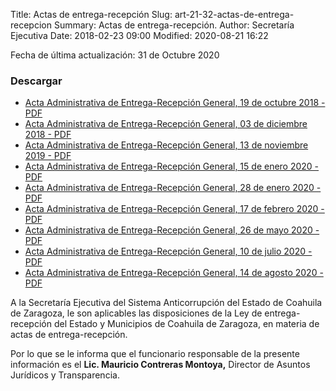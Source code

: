 Title: Actas de entrega-recepción
Slug: art-21-32-actas-de-entrega-recepcion
Summary: Actas de entrega-recepción.
Author: Secretaría Ejecutiva
Date: 2018-02-23 09:00
Modified: 2020-08-21 16:22


Fecha de última actualización: 31 de Octubre 2020

### Descargar

* [Acta Administrativa de Entrega-Recepción General, 19 de octubre 2018 - PDF](acta-administrativa-entrega-recepcion-general-2018-10-19.pdf)
* [Acta Administrativa de Entrega-Recepción General, 03 de diciembre 2018 - PDF](acta-administrativa-entrega-recepcion-general-2018-12-03.pdf)
* [Acta Administrativa de Entrega-Recepción General, 13 de noviembre 2019 - PDF](acta-administrativa-entrega-recepcion-general-13-de-noviembre-2019.pdf)
* [Acta Administrativa de Entrega-Recepción General, 15 de enero 2020 - PDF](acta-administrativa-entrega-recepcion-general-15-DE-ENERO-2020.pdf)
* [Acta Administrativa de Entrega-Recepción General, 28 de enero 2020 - PDF](28-DE-ENERO-DE-2020.pdf)
* [Acta Administrativa de Entrega-Recepción General, 17 de febrero 2020 - PDF](17-DE-FEBRERO-DE-2020.pdf)
* [Acta Administrativa de Entrega-Recepción General, 26 de mayo 2020 - PDF](ACTA-ADMINISTRATIVA-ENTREGARECEPCION-26-DE-MAYO-DE-2020.pdf)
* [Acta Administrativa de Entrega-Recepción General, 10 de julio 2020 - PDF](ACTA-ADMINISTRATI-A-ENTREGA-RECEPCION-10-DE-JULIO-DE-2020.pdf)
* [Acta Administrativa de Entrega-Recepción General, 14 de agosto 2020 - PDF](ACTA-ADMINISTRATIvA-ENTREGA-RECEPCION-14-DE-AGOSTO-DE-2020.pdf)

A la Secretaría Ejecutiva del Sistema Anticorrupción del Estado de Coahuila de Zaragoza, le son aplicables las disposiciones de la Ley de entrega-recepción del Estado y Municipios de Coahuila de Zaragoza, en materia de actas de entrega-recepción.

Por lo que se le informa que el funcionario responsable de la presente información es el **Lic. Mauricio Contreras Montoya,** Director de Asuntos Jurídicos y Transparencia.
